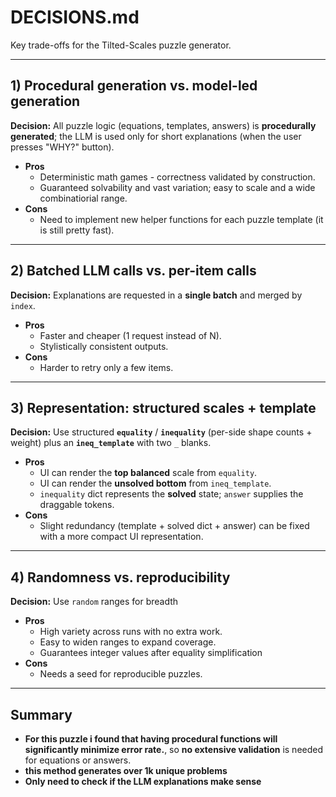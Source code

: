 # DECISIONS.md

Key trade-offs for the Tilted-Scales puzzle generator.

---

## 1) Procedural generation vs. model-led generation
**Decision:** All puzzle logic (equations, templates, answers) is **procedurally generated**; the LLM is used only for short explanations (when the user presses "WHY?" button).

- **Pros**
  - Deterministic math games - correctness validated by construction.
  - Guaranteed solvability and vast variation; easy to scale and a wide combinatiorial range.
- **Cons**
  - Need to implement new helper functions for each puzzle template (it is still pretty fast).


---

## 2) Batched LLM calls vs. per-item calls
**Decision:** Explanations are requested in a **single batch** and merged by `index`.

- **Pros**
  - Faster and cheaper (1 request instead of N).
  - Stylistically consistent outputs.
- **Cons**
  - Harder to retry only a few items.

---

## 3) Representation: structured scales + template
**Decision:** Use structured **`equality`** / **`inequality`** (per-side shape counts + weight) plus an **`ineq_template`** with two `_` blanks.

- **Pros**
  - UI can render the **top balanced** scale from `equality`.
  - UI can render the **unsolved bottom** from `ineq_template`.
  - `inequality` dict represents the **solved** state; `answer` supplies the draggable tokens.
- **Cons**
  - Slight redundancy (template + solved dict + answer) can be fixed with a more compact UI representation.
---

## 4) Randomness vs. reproducibility
**Decision:** Use `random` ranges for breadth

- **Pros**
  - High variety across runs with no extra work.
  - Easy to widen ranges to expand coverage.
  - Guarantees integer values after equality simplification
- **Cons**
  - Needs a seed for reproducible puzzles.

---

## Summary
- **For this puzzle i found that having procedural functions will significantly minimize error rate.**, so **no extensive validation** is needed for equations or answers.
- **this method generates over 1k unique problems**
- **Only need to check if the LLM explanations make sense**
